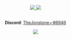 <div align="center">
  <a href="https://github.com/TheJonstone/" target="blank">
    <img src="https://capsule-render.vercel.app/api?type=waving&color=gradient&text=Hi%F0%9F%91%8B%F0%9F%8F%BB,%20I%27m%20TheJonstone&height=150&section=header"/>
  </a>
  <a href="https://github.com/TheJonstone/" target="blank">
      <kbd>
        <img src="https://github.com/TheJonstone/TheJonstone1/blob/main/TheJonstone.png"/>
      </kbd>
  </a>
  <br>
  <br>
  <p>
    <strong>Discord</strong>: <a href="https://discord.com/users/398197691072380928" target="blank">TheJonstone✓#6946</a>
  </p>
  <a href="https://github.com/TheJonstone/" target="blank">
    <img src="https://capsule-render.vercel.app/api?type=waving&color=gradient&height=100&section=footer"/>
  </a>
</div>
